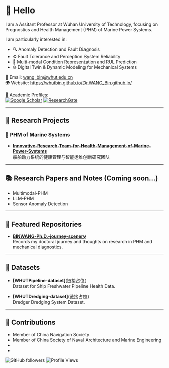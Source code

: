 

# 👋 Hello

I am a Assitant Professor at Wuhan University of Technology, focusing on Prognostics and Health Management (PHM) of Marine Power Systems.

I am particularly interested in:

- 🔍 Anomaly Detection and Fault Diagnosis  
- ⚙️ Fault Tolerance and Perception System Reliability  
- 🧠 Multi-modal Condition Representation and RUL Prediction  
- 🌐 Digital Twin & Dynamic Modeling for Mechanical Systems

📧 Email: wang_bin@whut.edu.cn  
🌍 Website: https://whutbin.github.io/Dr.WANG_Bin.github.io/


🔗 Academic Profiles:  
[![Google Scholar](https://img.shields.io/badge/Google%20Scholar-4285F4?style=flat&logo=google-scholar&logoColor=white)](https://scholar.google.com/citations?user=[YOUR_ID_HERE](https://scholar.google.com/citations?user=qZyYl8MAAAAJ&hl=en))    
[![ResearchGate](https://img.shields.io/badge/ResearchGate-00CCBB?style=flat&logo=ResearchGate&logoColor=white)](https://www.researchgate.net/profile/[YOUR_ID_HERE](https://www.researchgate.net/profile/Bin-Wang-wangbin?ev=hdr_xprf))


---

## 📘 Research Projects

### 🔬 PHM of Marine Systems
- [**Innovative-Research-Team-for-Health-Management-of-Marine-Power-Systems**](https://github.com/WHUTBIN/Innovative-Research-Team-for-Health-Management-of-Marine-Power-Systems)  
  船舶动力系统的健康管理与智能运维创新研究团队

---

## 📚 Research Papers and Notes (Coming soon...)

- Multimodal-PHM
- LLM-PHM
- Sensor Anomaly Detection

---
## 📂 Featured Repositories

- [**BINWANG-Ph.D.-journey-scenery**](https://github.com/WHUTBIN/BINWANG-Ph.D.-journey-scenery)  
  Records my doctoral journey and thoughts on research in PHM and mechanical diagnostics.

---

## 🧪 Datasets

- **[WHUTPipeline-dataset]**(链接占位)  
  Dataset for Ship Freshwater Pipeline Health Data.

- **[WHUTDredging-dataset]**(链接占位)  
 Dredger Dredging System Dataset.

---

## 🎯 Contributions

- Member of China Navigation Society
- Member of China Society of Naval Architecture and Marine Engineering
- 
- 

![GitHub followers](https://img.shields.io/github/followers/WHUTBIN?style=social)
![Profile Views](https://komarev.com/ghpvc/?username=WHUTBIN&color=blue)
